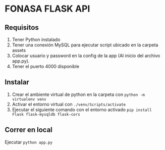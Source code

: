 # FONASA FLASK API

## Requisitos
1. Tener Python instalado
2. Tener una conexión MySQL para ejecutar script ubicado en la carpeta assets 
3. Colocar usuario y password en la config de la app (Al inicio del archivo app.py).
4. Tener el puerto 4000 disponible

## Instalar
1. Crear el ambiente virtual de python en la carpeta con `python -m virtualenv venv`
2. Activar el entorno virtual con `./venv/Scripts/activate`
3. Ejecutar el siguiente comando con el entorno activado `pip install Flask flask-mysqldb flask-cors`

## Correr en local
Ejecutar `python app.py`